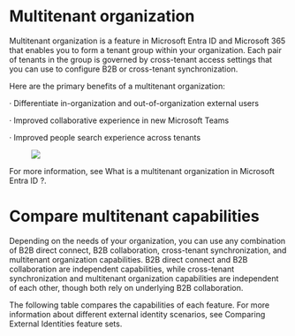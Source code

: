# Multitenant organization

Multitenant organization is a feature in Microsoft Entra ID and Microsoft 365 that enables you to form a tenant group within your organization. Each pair of tenants in the group is governed by cross-tenant access settings that you can use to configure B2B or cross-tenant synchronization.

Here are the primary benefits of a multitenant organization:

· Differentiate in-organization and out-of-organization external users

· Improved collaborative experience in new Microsoft Teams

· Improved people search experience across tenants

<figure>

![](figures/0)

<!-- FigureContent="Owner tenant (C) Cross-tenant access settings Member tenant (A) Member tenant (B)" -->

</figure>


For more information, see What is a multitenant organization in Microsoft Entra ID ?.


# Compare multitenant capabilities

Depending on the needs of your organization, you can use any combination of B2B direct connect, B2B collaboration, cross-tenant synchronization, and multitenant organization capabilities. B2B direct connect and B2B collaboration are independent capabilities, while cross-tenant synchronization and multitenant organization capabilities are independent of each other, though both rely on underlying B2B collaboration.

The following table compares the capabilities of each feature. For more information about different external identity scenarios, see Comparing External Identities feature sets.

<!-- PageFooter="Expand table" -->
